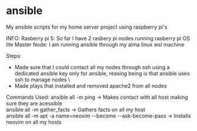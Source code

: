 # ansible
My ansible scripts for my home server project using raspberry pi's

INFO:
Rasberry pi 5: So far I have 2 rasbery pi nodes running rasberry pi OS lite
Master Node: I am running ansible through my alma linux wsl machine


Steps:
- Made sure that I could contact all my nodes through ssh using a dedicated ansible key only for ansible, reasing being is that ansible uses ssh to manage nodes \
- Made plays that installed and removed apache2 from all nodes



Commands Used:
ansible all -m ping -> Makes contact with all host making sure they are acessible \
ansible all -m gather_facts -> Gathers facts on all my host \
ansible all -m apt -a name=neovim --become --ask-become-pass -> Installs neovim on all my hosts
